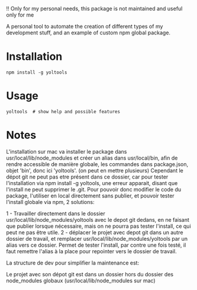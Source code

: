 !! Only for my personal needs, this package is not maintained and useful only for me

A personal tool to automate the creation of different types of my development stuff, and an example of custom npm global package.


# Installation

```
npm install -g yoltools
```

# Usage

```
yoltools  # show help and possible features
```


# Notes

L'installation sur mac va installer le package dans usr/local/lib/node_modules
et créer un alias dans usr/local/bin, afin de rendre accessible de manière globale, les commandes dans package.json, objet 'bin', donc ici 'yoltools'. (on peut en mettre plusieurs)
Cependant le dépot git ne peut pas etre présent dans ce dossier, car pour tester l'installation via npm install -g yoltools, une erreur apparait, disant que l'install ne peut supprimer le .git.
Pour pouvoir donc modifier le code du package, l'utiliser en local directement sans publier, et pouvoir tester l'install globale via npm, 2 solutions:

1 - Travailler directement dans le dossier usr/local/lib/node_modules/yoltools avec le depot git dedans, en ne faisant que publier lorsque nécessaire, mais on ne pourra pas tester l'install, ce qui peut ne pas être utile.
2 - déplacer le projet avec depot git dans un autre dossier de travail, et remplacer usr/local/lib/node_modules/yoltools par un alias vers ce dossier. Permet de tester l'install, par contre une fois testé, il faut remettre l'alias à la place pour repointer vers le dossier de travail.

La structure de dev pour simplifier la maintenance est:

Le projet avec son dépot git est dans un dossier hors du dossier des node_modules globaux (usr/local/lib/node_modules sur mac)



